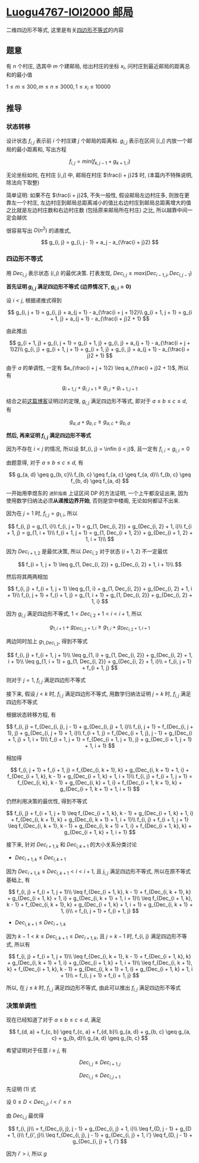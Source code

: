 # [Luogu4767-IOI2000 邮局](https://www.luogu.com.cn/problem/P4767)

二维四边形不等式, 这里是有关[四边形不等式](https://www.luogu.com.cn/blog/Wild-Donkey/si-bian-xing-fou-deng-shi-optimization-of-quadrilateral-inequality)的内容

## 题意

有 $n$ 个村庄, 选其中 $m$ 个建邮局, 给出村庄的坐标 $x_i$, 问村庄到最近邮局的距离总和的最小值

$1 \leq m \leq 300, m \leq n \leq 3000, 1 \leq x_i \leq 10000$

## 推导

### 状态转移

设计状态 $f_{i, j}$ 表示前 $i$ 个村庄建 $j$ 个邮局的距离和. $g_{i, j}$ 表示在区间 $[i, j]$ 内放一个邮局的最小距离和, 写出方程

$$
f_{i, j} = min(f_{k, j - 1} + g_{k + 1, i})
$$

无论坐标如何, 在村庄 $[i, j]$ 中, 邮局在村庄 $\frac{i + j}2$ 时, (本篇内不特殊说明, 除法向下取整)

简单证明: 如果不在 $\frac{i + j}2$, 不失一般性, 假设邮局左边村庄多, 则放在更靠左一个村庄, 左边村庄到邮局总距离减小的值比右边村庄到邮局总距离增大的值之比就是左边村庄数和右边村庄数 (包括原来邮局所在村庄) 之比, 所以越靠中间一定会越优

很容易写出 $O(n^2)$ 的递推式, 

$$
g_{i, j} = g_{i, j - 1} + a_j - a_{\frac{i + j}2}
$$

### 四边形不等式

用 $Dec_{i, j}$ 表示状态 $(i, j)$ 的最优决策. 打表发现, $Dec_{i, j} \geq max(Dec_{i - 1, j}, Dec_{i, j - 1})$

**首先证明 $g_{i, j}$ 满足四边形不等式 (边界情况下, $g_{i, i} = 0$)**

设 $i < j$, 根据递推式得到

$$
g_{i, j + 1} = g_{i, j} + a_{j + 1} - a_{\frac{i + j + 1}2}\\
g_{i + 1, j + 1} = g_{i + 1, j} + a_{j + 1} - a_{\frac{i + j}2 + 1}
$$

由此推出

$$
g_{i + 1, j} + g_{i, j + 1} = g_{i + 1, j} + g_{i, j} + a_{j + 1} - a_{\frac{i + j + 1}2}\\
g_{i, j} + g_{i + 1, j + 1} = g_{i + 1, j} + g_{i, j} + a_{j + 1} - a_{\frac{i + j}2 + 1}
$$

由于 $a$ 的单调性, 一定有 $a_{\frac{i + j + 1}2} \leq a_{\frac{i + j}2 + 1}$, 所以有

$$
g_{i + 1, j} + g_{i, j + 1} \geq g_{i, j} + g_{i + 1, j + 1}
$$

结合之前[这篇博客](https://www.luogu.com.cn/blog/Wild-Donkey/si-bian-xing-fou-deng-shi-optimization-of-quadrilateral-inequality)证明过的定理, $g_{i, j}$ 满足四边形不等式, 即对于 $a \leq b \leq c \leq d$, 有

$$
g_{a, d} + g_{b, c} \geq g_{a, c} + g_{b, d}
$$

**然后, 再来证明 $f_{i, j}$ 满足四边形不等式**

因为不存在 $i < j$ 的情况, 所以设 $f_{i, j} = \infin (i < j)$, 且一定有 $f_{i, i} = g_{i, i} = 0$

由题意得, 对于 $a \leq b \leq c \leq d$, 有

$$
g_{a, d} \geq g_{b, c}\\
f_{b, c} \geq f_{a, c} \geq f_{a, d}\\
f_{b, c} \geq f_{b, d} \geq f_{a, d}
$$


一开始用李煜东的 `进阶指南` 上证区间 DP 的方法证明, 一个上午都没证出来, 因为使用数学归纳法必须**从递推边界开始**, 否则是空中楼阁, 无论如何都证不出来.

因为在 $j = 1$ 时, $f_{i, j} = g_{1, i}$, 所以

$$
f_{i, j} = g_{1, i}\\
f_{i, j + 1} = g_{1, Dec_{i, 2}} + g_{Dec_{i, 2} + 1, i}\\
f_{i + 1, j} = g_{1, i + 1}\\
f_{i + 1, j + 1} = g_{1, Dec_{i + 1, 2}} + g_{Dec_{i + 1, 2} + 1, i + 1}\\
$$

因为 $Dec_{i + 1, 2}$ 是最优决策, 所以 $Dec_{i, 2}$ 对于状态 $(i + 1, 2)$ 不一定最优

$$
f_{i + 1, j + 1} \leq g_{1, Dec_{i, 2}} + g_{Dec_{i, 2} + 1, i + 1}\\
$$

然后将其两两相加

$$
f_{i, j} + f_{i + 1, j + 1} \leq g_{1, i} + g_{1, Dec_{i, 2}} + g_{Dec_{i, 2} + 1, i + 1}\\
f_{i, j + 1} + f_{i + 1, j} = g_{1, i + 1} + g_{1, Dec_{i, 2}} + g_{Dec_{i, 2} + 1, i}
$$

因为 $g_{i, j}$ 满足四边形不等式, $1 < Dec_{i, 2} + 1 < i < i + 1$, 所以

$$
g_{1, i + 1} + g_{Dec_{i, 2} + 1, i} \geq g_{1, i} + g_{Dec_{i, 2} + 1, i + 1}
$$

两边同时加上 $g_{1, Dec_{i, 2}}$, 得到不等式

$$
f_{i, j} + f_{i + 1, j + 1}\\ \leq g_{1, i} + g_{1, Dec_{i, 2}} + g_{Dec_{i, 2} + 1, i + 1}\\ \leq g_{1, i + 1} + g_{1, Dec_{i, 2}} + g_{Dec_{i, 2} + 1, i}\\ = f_{i, j + 1} + f_{i + 1, j}
$$

则对于 $j = 1$, $f_{i, j}$ 满足四边形不等式

接下来, 假设 $j < k$ 时, $f_{i, j}$ 满足四边形不等式, 用数学归纳法证明 $j = k$ 时, $f_{i, j}$ 满足四边形不等式


根据状态转移方程, 有

$$
f_{i, j} = f_{Dec_{i, j}, j - 1} + g_{Dec_{i, j} + 1, i}\\
f_{i, j + 1} = f_{Dec_{i, j + 1}, j} + g_{Dec_{i, j + 1} + 1, i}\\
f_{i + 1, j} = f_{Dec_{i + 1, j}, j - 1} + g_{Dec_{i + 1, j} + 1, i + 1}\\
f_{i + 1, j + 1} = f_{Dec_{i + 1, j + 1}, j} + g_{Dec_{i + 1, j + 1} + 1, i + 1}
$$

相加得

$$
f_{i, j + 1} + f_{i + 1, j} = f_{Dec_{i, k + 1}, k} + g_{Dec_{i, k + 1} + 1, i} + f_{Dec_{i + 1, k}, k - 1} + g_{Dec_{i + 1, k} + 1, i + 1}\\
f_{i, j} + f_{i + 1, j + 1} = f_{Dec_{i, k}, k - 1} + g_{Dec_{i, k} + 1, i} + f_{Dec_{i + 1, k + 1}, k} + g_{Dec_{i + 1, k + 1} + 1, i + 1}
$$

仍然利用决策的最优性, 得到不等式

$$
f_{i, j} + f_{i + 1, j + 1} \leq f_{Dec_{i + 1, k}, k - 1} + g_{Dec_{i + 1, k} + 1, i} + f_{Dec_{i, k + 1}, k} + g_{Dec_{i, k + 1} + 1, i + 1}\\
f_{i, j} + f_{i + 1, j + 1} \leq f_{Dec_{i, k + 1}, k - 1} + g_{Dec_{i, k + 1} + 1, i} + f_{Dec_{i + 1, k}, k} + g_{Dec_{i + 1, k} + 1, i + 1}
$$

接下来, 针对 $Dec_{i + 1, k}$ 和 $Dec_{i, k + 1}$ 的大小关系分类讨论

* $Dec_{i + 1, k} \leq Dec_{i, k + 1}$

因为 $Dec_{i + 1, k} \leq Dec_{i, k + 1} < i < i + 1$, 且 $j_{i, j}$ 满足四边形不等式, 所以在原不等式基础上, 有

$$
f_{i, j} + f_{i + 1, j + 1}\\
\leq f_{Dec_{i + 1, k}, k - 1} + f_{Dec_{i, k + 1}, k} + g_{Dec_{i + 1, k} + 1, i} + g_{Dec_{i, k + 1} + 1, i + 1}\\
\leq f_{Dec_{i + 1, k}, k - 1} + f_{Dec_{i, k + 1}, k} + g_{Dec_{i + 1, k} + 1, i + 1} + g_{Dec_{i, k + 1} + 1, i}\\
= f_{i, j + 1} + f_{i + 1, j}
$$

* $Dec_{i, k + 1} \leq Dec_{i + 1, k}$

因为 $k - 1 < k \leq Dec_{i, k + 1} \leq Dec_{i + 1, k}$, 且 $j = k - 1$ 时, f_{i, j} 满足四边形不等式, 所以有

$$
f_{i, j} + f_{i + 1, j + 1}\\
\leq f_{Dec_{i, k + 1}, k - 1} + f_{Dec_{i + 1, k}, k} + g_{Dec_{i, k + 1} + 1, i} + g_{Dec_{i + 1, k} + 1, i + 1}\\
\leq f_{Dec_{i, k + 1}, k} + f_{Dec_{i + 1, k}, k - 1} + g_{Dec_{i, k + 1} + 1, i} + g_{Dec_{i + 1, k} + 1, i + 1}\\
= f_{i, j + 1} + f_{i + 1, j}
$$

所以, 在 $j \leq k$ 时, $f_{i, j}$ 满足四边形不等式, 由此可以推出 $f_{i, j}$ 满足四边形不等式

### 决策单调性

现在已经知道了对于 $a \leq b \leq c \leq d$, 满足

$$
f_{d, a} + f_{c, b} \geq f_{c, a} + f_{d, b}\\
g_{a, d} + g_{b, c} \geq g_{a, c} + g_{b, d}\\
g_{a, d} \geq g_{b, c}
$$

希望证明对于任意 $i \geq j$, 有

$$
Dec_{i, j} \leq Dec_{i + 1, j}\tag{1}
$$

$$
Dec_{i, j} \leq Dec_{i, j + 1}\tag{2}
$$

先证明 $(1)$ 式

设 $0 \leq D < Dec_{i, j}$, $i < i' \leq n$

由 $Dec_{i, j}$ 最优得

$$
f_{i, j}\\
= f_{Dec_{i, j}, j - 1} + g_{Dec_{i, j} + 1, i}\\
\leq f_{D, j - 1} + g_{D + 1, i}\\
f_{i', j}\\
\leq f_{Dec_{i, j}, j - 1} + g_{Dec_{i, j} + 1, i'}
\leq f_{D, j - 1} + g_{Dec_{i, j} + 1, i'}
$$

因为 $i' > i$, 所以 $g$

<!--
两式相加

$$
2f_{b, c} \geq f_{a, c} + f_{b, d} \geq 2f_{a, d}
$$

只要证明 $f_{b, c} - f_{a, d} \leq 2f_{b, c} - f_{a, c} - f_{b, d}$

$- f_{a, d} \leq f_{b, c} - f_{a, c} - f_{b, d}$

* $Dec_{j + 1, j} = j$

$$
f_{i, j + 1} + f_{i + 1, j} = f_{Dec_{i, j + 1}, j} + g_{Dec_{i, j + 1} + 1, i} + f_{Dec_{i + 1, j}, j - 1} + g_{Dec_{i + 1, j} + 1, i + 1}\\
f_{i, j} + f_{i + 1, j + 1} = f_{Dec_{i, j}, j - 1} + g_{Dec_{i, j} + 1, i} + f_{Dec_{i + 1, j + 1}, j} + g_{Dec_{i + 1, j + 1} + 1, i + 1}
$$

$$
f_{i, j} = f_{Dec_{i, j}, j - 1} + g_{Dec_{i, j} + 1, i}\\
f_{i, j + 1} = f_{Dec_{i, j + 1}, j} + g_{Dec_{i, j + 1} + 1, i}\\
f_{i + 1, j} = f_{Dec_{i + 1, j}, j - 1} + g_{Dec_{i + 1, j} + 1, i + 1}\\
f_{i + 1, j + 1} = f_{Dec_{i + 1, j + 1}, j} + g_{Dec_{i + 1, j + 1} + 1, i + 1}\\
$$

$$
g_{i, j} = g_{i, j - 1} + a_j - a_{\frac{i + j}2}\\
g_{i, j + 1} = g_{i, j} + a_{j + 1} - a_{\frac{i + j + 1}2}\\
g_{i + 1, j} = g_{i + 1, j - 1} + a_{j} - a_{\frac{i + j + 1}2}\\
g_{i + 1, j + 1} = g_{i + 1, j} + a_{j + 1} - a_{\frac{i + j}2 + 1}
$$

```
git config --global http.proxy 'socks5://127.0.0.1:8000'
git config --global https.proxy 'socks5://127.0.0.1:8000'
```
在 $i - j = 1$ 时, 有

$$
f_{i, j + 1} + f_{i + 1, j} = f_{Dec_{j + 1, j + 1}, j} + g_{Dec_{j + 1, j + 1} + 1, j + 1} + f_{Dec_{j + 2, j}, j - 1} + g_{Dec_{j + 2, j} + 1, j + 2}\\
= f_{Dec_{j + 2, j}, j - 1} + g_{Dec_{j + 2, j} + 1, j + 2}\\
f_{i, j} + f_{i + 1, j + 1} = f_{Dec_{j + 1, j}, j - 1} + g_{Dec_{j + 1, j} + 1, j + 1} + f_{Dec_{j + 2, j + 1}, j} + g_{Dec_{j + 2, j + 1} + 1, j + 2}
$$

考虑 $Dec_{i, j}$ 的范围, 根据决策的顺序得到 $Dec_{i, j} < i$, 在前 $Dec_{i, j}$ 个村庄内放 $j - 1$ 个邮局, 所以 $Dec_{i, j} \geq j - 1$, 于是对 $Dec_{j + 2, j} \in [j - 1, i)$ 进行分类讨论

* $Dec_{j + 2, j} = j - 1$

$$
f_{i, j + 1} + f_{i + 1, j} = f_{j - 1, j - 1} + g_{j, j + 2} = g_{j, j + 2} \geq f_{j + 2, j}
$$

$$
f_{i, j} + f_{i + 1, j + 1} = f_{Dec_{j + 1, j}, j - 1} + g_{Dec_{j + 1, j} + 1, j + 1} + f_{Dec_{j + 2, j + 1}, j} + g_{Dec_{j + 2, j + 1} + 1, j + 2}
$$

* * $Dec_{j + 2, j} = j - 1$

$$
f_{i + 1, j} = f_{j - 1, j - 1} + g_{j, j + 2} = g_{j, j + 2} = g_{j, j + 1} + a_{j + 1} - a_{j} 
$$

又因为 $j - 1 \geq Dec_{j + 2, j} \leq j + 1$

$$
\\
\\
\\
g_{j + 1, j + 2} = f_{j + 2, j}\\
f_{j, j} + g_{j + 1, j + 2} = f_{j + 2, j} + g_{j + 2, j + 2}\\
$$
f_{i, j} + f_{i + 1, j + 1} \leq f_{i, j + 1} + f_{i + 1, j}
$$

Dec_{j + 1}
$$
-->